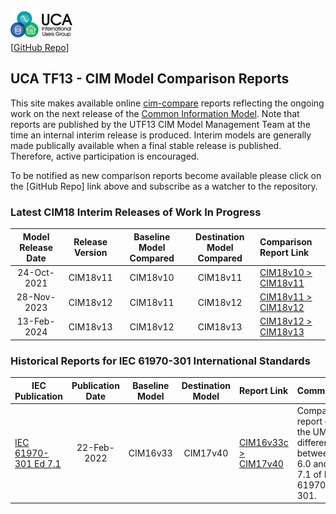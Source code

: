 ![image](readme-icons/image-header-1.png)  
\[[GitHub Repo](https://github.com/cimug-org/utf13-site)\]

## UCA TF13 - CIM Model Comparison Reports

This site makes available online [cim-compare](https://cim-compare.ucaiug.io/) reports reflecting the ongoing work on the next release of the [Common Information Model](https://en.wikipedia.org/wiki/Common_Information_Model_(electricity)). Note that reports are published by the UTF13 CIM Model Management Team at the time an internal interim release is produced. Interim models are generally made publically available when a final stable release is published. Therefore, active participation is encouraged.

To be notified as new comparison reports become available please click on the [GitHub Repo] link above and subscribe as a watcher to the repository. 

### Latest CIM18 Interim Releases of Work In Progress

 Model Release Date | Release Version | Baseline Model Compared| Destination Model Compared | Comparison Report Link
:------------------:|:---------------:|:----------------------:|:--------------------------:|:-----------
24-Oct-2021 | CIM18v11 | CIM18v10 | CIM18v11 | [CIM18v10 > CIM18v11](https://utf13-site.ucaiug.io/example-comparison-report/comparison-report.html)
28-Nov-2023 | CIM18v12 | CIM18v11 | CIM18v12 | [CIM18v11 > CIM18v12](https://utf13-site.ucaiug.io/example-comparison-report/comparison-report.html)
13-Feb-2024 | CIM18v13 | CIM18v12 | CIM18v13 | [CIM18v12 > CIM18v13](https://utf13-site.ucaiug.io/example-comparison-report/comparison-report.html)

### Historical Reports for IEC 61970-301 International Standards

 IEC Publication | Publication Date | Baseline Model | Destination Model | Report Link | Comments
-----------------|:----------------:|:--------------:|:-----------------:|:------------|:----------------- 
[IEC 61970-301 Ed 7.1](https://webstore.iec.ch/en/publication/74467) | 22-Feb-2022 | CIM16v33 | CIM17v40 | [CIM16v33c > CIM17v40](https://utf13-site.ucaiug.io/16v33c-17v40/comparison-report.html) | Comparison report of the UML differences between Ed 6.0 and Ed 7.1 of IEC 61970-301.
